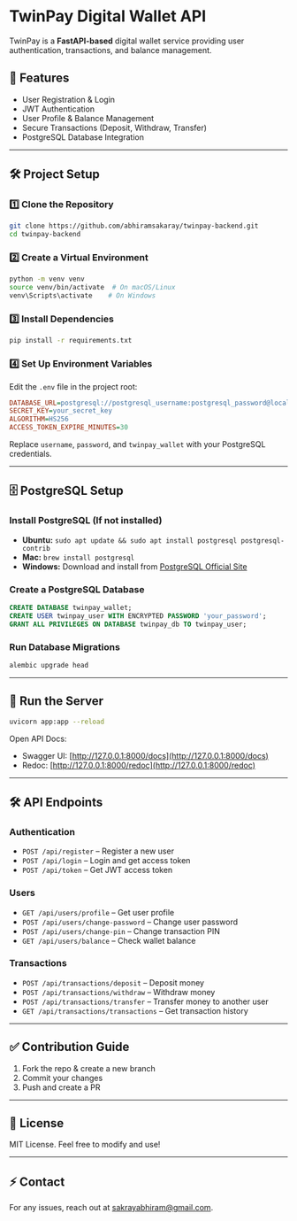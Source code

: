 # TwinPay Digital Wallet API

TwinPay is a **FastAPI-based** digital wallet service providing user authentication, transactions, and balance management.

## 🚀 Features
- User Registration & Login
- JWT Authentication
- User Profile & Balance Management
- Secure Transactions (Deposit, Withdraw, Transfer)
- PostgreSQL Database Integration

---

## 🛠️ Project Setup

### 1️⃣ Clone the Repository
```bash
git clone https://github.com/abhiramsakaray/twinpay-backend.git
cd twinpay-backend
```

### 2️⃣ Create a Virtual Environment
```bash
python -m venv venv
source venv/bin/activate  # On macOS/Linux
venv\Scripts\activate    # On Windows
```

### 3️⃣ Install Dependencies
```bash
pip install -r requirements.txt
```

### 4️⃣ Set Up Environment Variables
Edit the `.env` file in the project root:
```ini
DATABASE_URL=postgresql://postgresql_username:postgresql_password@localhost:5432/twinpay_wallet
SECRET_KEY=your_secret_key
ALGORITHM=HS256
ACCESS_TOKEN_EXPIRE_MINUTES=30
```
Replace `username`, `password`, and `twinpay_wallet` with your PostgreSQL credentials.

---

## 🗄️ PostgreSQL Setup

### Install PostgreSQL (If not installed)
- **Ubuntu:** `sudo apt update && sudo apt install postgresql postgresql-contrib`
- **Mac:** `brew install postgresql`
- **Windows:** Download and install from [PostgreSQL Official Site](https://www.postgresql.org/download/)

### Create a PostgreSQL Database
```sql
CREATE DATABASE twinpay_wallet;
CREATE USER twinpay_user WITH ENCRYPTED PASSWORD 'your_password';
GRANT ALL PRIVILEGES ON DATABASE twinpay_db TO twinpay_user;
```

### Run Database Migrations
```bash
alembic upgrade head
```

---

## 🚀 Run the Server
```bash
uvicorn app:app --reload
```

Open API Docs:
- Swagger UI: [http://127.0.0.1:8000/docs](http://127.0.0.1:8000/docs)
- Redoc: [http://127.0.0.1:8000/redoc](http://127.0.0.1:8000/redoc)

---

## 🛠️ API Endpoints

### Authentication
- `POST /api/register` – Register a new user
- `POST /api/login` – Login and get access token
- `POST /api/token` – Get JWT access token

### Users
- `GET /api/users/profile` – Get user profile
- `POST /api/users/change-password` – Change user password
- `POST /api/users/change-pin` – Change transaction PIN
- `GET /api/users/balance` – Check wallet balance

### Transactions
- `POST /api/transactions/deposit` – Deposit money
- `POST /api/transactions/withdraw` – Withdraw money
- `POST /api/transactions/transfer` – Transfer money to another user
- `GET /api/transactions/transactions` – Get transaction history

---

## ✅ Contribution Guide
1. Fork the repo & create a new branch
2. Commit your changes
3. Push and create a PR

---

## 📄 License
MIT License. Feel free to modify and use!

---

## ⚡ Contact
For any issues, reach out at [sakrayabhiram@gmail.com](mailto:sakrayabhiram@gmail.com).


